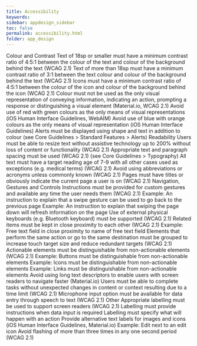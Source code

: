 ```yaml
---
title: Accessibility  
keywords:
sidebar: appdesign_sidebar
toc: false
permalink: accessibility.html
folder: app_design 
---
```


Colour and Contrast
Text of 18sp or smaller must have a minimum contrast ratio of 4:5:1 between the colour of the text and colour of the background behind the text (WCAG 2.1)
Text of more than 18sp must have a minimum contrast ratio of 3:1 between the text colour and colour of the background behind the text (WCAG 2.1)
Icons must have a minimum contrast ratio of 4:5:1 between the colour of the icon and colour of the background behind the icon (WCAG 2.1)
Colour must not be used as the only visual representation of conveying information, indicating an action, prompting a response or distinguishing a visual element (Material.io, WCAG 2.1)
Avoid use of red with green colours as the only means of visual representations (iOS Human Interface Guidelines, WebAIM)
Avoid use of blue with orange colours as the only means of visual representation (iOS Human Interface Guidelines)
Alerts must be displayed using shape and text in addition to colour (see Core Guidelines > Standard Features > Alerts)
Readability
Users must be able to resize text without assistive technology up to 200% without loss of content or functionality (WCAG 2.1)
Appropriate text and paragraph spacing must be used (WCAG 2.1) (see Core Guidelines > Typography)
All text must have a target reading age of 7-9 with all other cases used as exceptions (e.g. medical terms) (WCAG 2.1)
Avoid using abbreviations or acronyms unless commonly known (WCAG 2.1)
Pages must have titles or obviously indicate the current page a user is on (WCAG 2.1)
Navigation, Gestures and Controls
Instructions must be provided for custom gestures and available any time the user needs them (WCAG 2.1)
Example: An instruction to explain that a swipe gesture can be used to go back to the previous page
Example: An instruction to explain that swiping the page down will refresh information on the page
Use of external physical keyboards (e.g. Bluetooth keyboard) must be supported (WCAG 2.1)
Related items must be kept in close proximity to each other (WCAG 2.1)
Example: Free text field in close proximity to name of free text field
Elements that perform the same action or go to the same destination must be grouped to increase touch target size and reduce redundant targets (WCAG 2.1)
Actionable elements must be distinguishable from non-actionable elements (WCAG 2.1)
Example: Buttons must be distinguishable from non-actionable elements
Example: Icons must be distinguishable from non-actionable elements
Example: Links must be distinguishable from non-actionable elements
Avoid using long text descriptors to enable users with screen readers to navigate faster (Material.io)
Users must be able to complete tasks without unexpected changes in content or context resulting due to a time limit (WCAG 2.1)
Microphone input option must be available for data entry through speech to text (WCAG 2.1)
Other
Appropriate labelling must be used to support screen readers (WCAG 2.1)
Labelling must provide instructions when data input is required
Labelling must specify what will happen with an action
Provide alternative text labels for images and icons (iOS Human Interface Guidelines, Material.io)
Example: Edit next to an edit icon
Avoid flashing of more than three times in any one second period (WCAG 2.1)